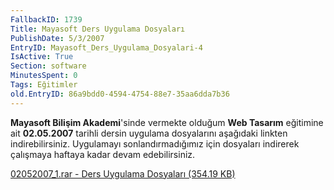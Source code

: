 ```yaml
---
FallbackID: 1739
Title: Mayasoft Ders Uygulama Dosyaları
PublishDate: 5/3/2007
EntryID: Mayasoft_Ders_Uygulama_Dosyalari-4
IsActive: True
Section: software
MinutesSpent: 0
Tags: Eğitimler
old.EntryID: 86a9bdd0-4594-4754-88e7-35aa6dda7b36
---
```

**Mayasoft Bilişim Akademi**'sinde vermekte olduğum **Web Tasarım**
eğitimine ait **02.05.2007** tarihli dersin uygulama dosyalarını
aşağıdaki linkten indirebilirsiniz. Uygulamayı sonlandırmadığımız için
dosyaları indirerek çalışmaya haftaya kadar devam edebilirsiniz.

[02052007\_1.rar - Ders Uygulama Dosyaları (354.19
KB)](http://cdn.daron.yondem.com/assets/1739/02052007_1.rar)


